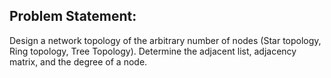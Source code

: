 ## Problem Statement:
Design a network topology of the arbitrary number of nodes (Star topology, Ring topology, Tree Topology). Determine the adjacent list, adjacency matrix, and the degree of a node.